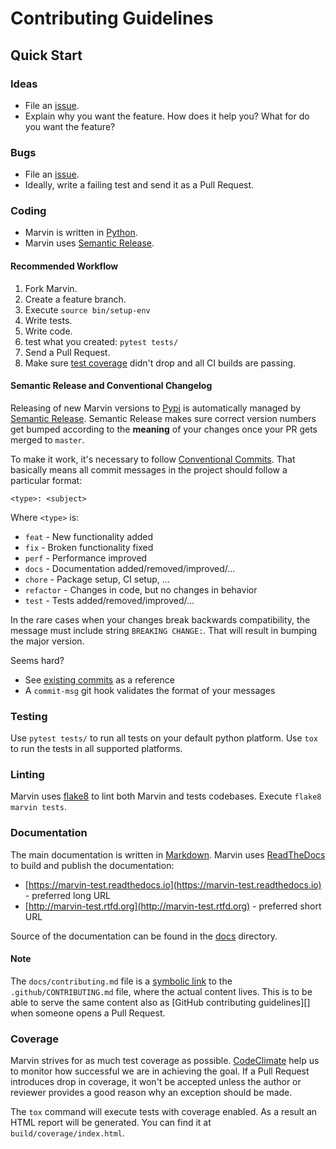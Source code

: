 # Contributing Guidelines

## Quick Start

### Ideas

- File an [issue][issues].
- Explain why you want the feature. How does it help you? What for do you want the feature?

### Bugs

- File an [issue][issues].
- Ideally, write a failing test and send it as a Pull Request.

### Coding

- Marvin is written in [Python][].
- Marvin uses [Semantic Release](#sem-rel).

#### Recommended Workflow

1. Fork Marvin.
2. Create a feature branch.
3. Execute `source bin/setup-env`
4. Write tests.
5. Write code.
6. test what you created: `pytest tests/`
7. Send a Pull Request.
8. Make sure [test coverage][] didn't drop and all CI builds are passing.

<a name="sem-rel"></a>
#### Semantic Release and Conventional Changelog

Releasing of new Marvin versions to [Pypi][] is automatically managed by [Semantic Release][].
Semantic Release makes sure correct version numbers get bumped according to the **meaning**
of your changes once your PR gets merged to `master`.

To make it work, it's necessary to follow [Conventional Commits][]. That basically
means all commit messages in the project should follow a particular format:

```
<type>: <subject>
```

Where `<type>` is:

- `feat` - New functionality added
- `fix` - Broken functionality fixed
- `perf` - Performance improved
- `docs` - Documentation added/removed/improved/...
- `chore` - Package setup, CI setup, ...
- `refactor` - Changes in code, but no changes in behavior
- `test` - Tests added/removed/improved/...

In the rare cases when your changes break backwards compatibility, the message
must include string `BREAKING CHANGE:`. That will result in bumping the major version.

Seems hard?

- See [existing commits][] as a reference
- A `commit-msg` git hook validates the format of your messages

### Testing

Use `pytest tests/` to run all tests on your default python platform.
Use `tox` to run the tests in all supported platforms.

### Linting

Marvin uses [flake8][] to lint both Marvin and tests codebases. Execute `flake8 marvin tests`.

### Documentation

The main documentation is written in [Markdown][]. Marvin uses
[ReadTheDocs][] to build and publish the documentation:

- [https://marvin-test.readthedocs.io](https://marvin-test.readthedocs.io) - preferred long URL
- [http://marvin-test.rtfd.org](http://marvin-test.rtfd.org) - preferred short URL

Source of the documentation can be found in the [docs][] directory.

#### Note

The `docs/contributing.md` file is a [symbolic link][] to the
`.github/CONTRIBUTING.md` file, where the actual content lives.
This is to be able to serve the same content also as
[GitHub contributing guidelines][] when someone opens a Pull Request.

[symbolic link]: https://en.wikipedia.org/wiki/Symbolic_link
[contributing guidelines]: https://github.com/blog/1184-contributing-guidelines

### Coverage

Marvin strives for as much test coverage as possible. [CodeClimate][] help us to
monitor how successful we are in achieving the goal. If a Pull Request
introduces drop in coverage, it won't be accepted unless the author or reviewer
provides a good reason why an exception should be made.

The `tox` command will execute tests with coverage enabled. As a result an HTML report
will be generated. You can find it at `build/coverage/index.html`.


[Semantic Versioning]: http://semver.org/
[flake8]: http://flake8.pycqa.org
[Python]: https://www.python.org/
[Pypi]: https://pypi.python.org/pypi
[CodeClimate]: https://codeclimate.com/github/argos83/marvin
[Markdown]: https://en.wikipedia.org/wiki/Markdown
[ReadTheDocs]: https://readthedocs.org/
[test coverage]: https://codeclimate.com/github/argos83/marvin
[Semantic Release]: https://github.com/relekang/python-semantic-release
[Conventional Commits]: http://conventionalcommits.org/

[existing commits]: https://github.com/argos83/marvin/commits/master
[docs]: https://github.com/argos83/marvin/tree/master/docs

[issues]: https://github.com/argos83/marvin/issues